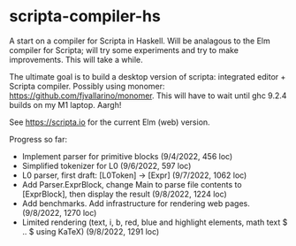# scripta-compiler-hs

A start on a compiler for Scripta in Haskell.  Will be analagous to the Elm compiler for Scripta;
will try some experiments and try to make improvements. This will take a while.

The ultimate
goal is to build a desktop version of scripta: integrated editor + Scripta compiler.
Possibly using monomer: https://github.com/fjvallarino/monomer.  This will have to
wait until ghc 9.2.4 builds on my M1 laptop.  Aargh!

See https://scripta.io for the current Elm (web) version.

Progress so far:

- Implement parser for primitive blocks (9/4/2022, 456 loc)
- Simplified tokenizer for L0 (9/6/2022, 597 loc)
- L0 parser, first draft: [L0Token] -> [Expr] (9/7/2022, 1062 loc)
- Add Parser.ExprBlock, change Main to parse file contents to [ExprBlock], then display the result (9/8/2022, 1224 loc)
- Add benchmarks. Add infrastructure for rendering web pages. (9/8/2022, 1270 loc)
- Limited rendering (text, i, b, red, blue and highlight elements, math text $ .. $ using KaTeX) (9/8/2022, 1291 loc)
